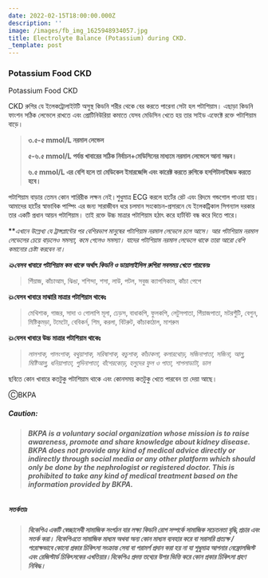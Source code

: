 ```yaml
---
date: 2022-02-15T18:00:00.000Z
description: ''
image: /images/fb_img_1625948934057.jpg
title: Electrolyte Balance (Potassium) during CKD.
_template: post
---
```



### Potassium Food CKD

Potassium Food CKD

CKD রুগির যে ইলেকট্রোলাইটটি অসুস্থ কিডনি শরীর থেকে বের করতে পারেনা সেটা হল পটাশিয়াম। এছাড়া কিডনি ফাংশন সঠিক লেভেলে রাখতে এবং প্রোটিনিউরিয়া কমাতে যেসব মেডিসিন খেতে হয় তার সাইড এফেক্টে রক্তে পটাশিয়াম বাড়ে।

> **৩.৫-৫ mmol/L নরমাল লেভেল**
>
> **৫-৬.৫ mmol/L পর্যন্ত খাবারের সঠিক নির্বাচন+মেডিসিনের মাধ্যমে নরমাল লেভেলে আনা সম্ভব।**
>
> **৬.৫ mmol/L এর বেশি হলে তা মেডিকেল ইমারজেন্সি এবং কারেক্ট করতে রুগিকে হসপিটালাইজড করতে হবে।**

পটাশিয়াম বাড়ার তেমন কোন শারিরীক লক্ষন নেই।শুধুমাত্র ECG করলে হার্টের রেট এবং রিদমে গন্ডগোল পাওয়া যায়। আমাদের হার্টের স্বাভাবিক পাম্পিং এর জন্য সারাজীবন ধরে চলমান সংকোচন-প্রসারনে যে ইলেকট্রিকাল সিগন্যাল দরকার তার একটি প্রধান আয়ন পটাশিয়াম। তাই রক্তে উচ্চ মাত্রার পটাশিয়াম হঠাৎ করে হার্টবিট বন্ধ করে দিতে পারে।

\**_এখানে উল্লেখ্য যে ট্রান্সপ্লান্টের পর বেশিরভাগ মানুষের পটাশিয়াম নরমাল লেভেলে চলে আসে। আর পটাশিয়াম নরমাল লেভেলের চেয়ে বাড়লেও সমস্যা, কমে গেলেও সমস্যা। যাদের পটাশিয়াম নরমাল লেভেলে থাকে তারা আরো বেশি কমানোর চেষ্টা করবেন না।_

**_💥যেসব খাবারে পটাশিয়াম কম থাকে অর্থাৎ কিডনি ও ডায়ালাইসিস রুগিরা সবসময় খেতে পারবেনঃ_**

> পিঁয়াজ, কাঁচাআম, ঝিঙা, শশিন্দা, শসা, লাউ, পটল, সবুজ ক্যাপসিকাম, কাঁচা পেপে

**💥যেসব খাবারে মাঝারি মাত্রার পটাশিয়াম থাকেঃ**

> মেথিশাক, গাজর, সাদা ও গোলাপি মূলা, ঢেড়স, বাধাকপি, ফুলকপি, লেটুসপাতা, পিঁয়াজপাতা, মটরশুঁটি, বেগুন, মিষ্টিকুমড়া, টমেটো, বেবিকর্ন, শিম, করলা, বিটরুট, কাঁচাকাঠাল, মাশরুম

**💥যেসব খাবারে উচ্চ মাত্রার পটাশিয়াম থাকেঃ**

> _লালশাক, পালংশাক, বথুয়াশাক, সরিষাশাক, কচুশাক, কাঁচাকলা, কলারথোড়, সজিনাপাতা, সজিনা, আলু, মিষ্টিআলু, ধনিয়াপাতা, পুদিনাপাতা, বাঁশেরকোড়, হলুদের ফুল ও পাতা, শাপলাডাটা, ডাল_

ছবিতে কোন খাবারে কতটুকু পটাশিয়াম থাকে এবং কোনসময় কতটুকু খেতে পারবেন তা দেয়া আছে।

ⒸBKPA

##### **Caution:**

> ###### **BKPA is a voluntary social organization whose mission is to raise awareness, promote and share knowledge about kidney disease. BKPA does not provide any kind of medical advice directly or indirectly through social media or any other platform which should only be done by the nephrologist or registered doctor. This is prohibited to take any kind of medical treatment based on the information provided by BKPA.**

##### **সতর্কতাঃ**

> ###### **বিকেপিএ একটি স্বেচ্ছাসেবী সামাজিক সংগঠন যার লক্ষ্য কিডনি রোগ সম্পর্কে সামাজিক সচেতনতা বৃদ্ধি,প্রচার এবং সতর্ক করা। বিকেপিএতে সামাজিক মাধ্যম অথবা অন্য কোন মাধ্যম ব্যবহার করে বা সরাসরি প্রত্যক্ষ / পরোক্ষভাবে কোনো প্রকার চিকিৎসা সংক্রান্ত সেবা বা পরামর্শ প্রদান করা হয় না যা শুধুমাত্র আপনার নেফ্রোলজিস্ট এবং রেজিস্টার্ড চিকিৎসকের এখতিয়ার।বিকেপিএ প্রদত্ত তথ্যের উপর ভিত্তি করে কোন প্রকার চিকিৎসা গ্রহণ নিষিদ্ধ।**
